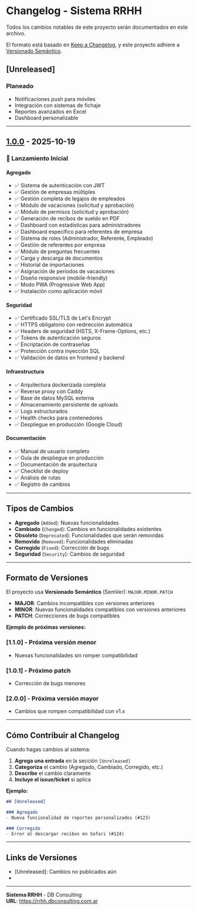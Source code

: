 # Changelog - Sistema RRHH

Todos los cambios notables de este proyecto serán documentados en este archivo.

El formato está basado en [Keep a Changelog](https://keepachangelog.com/es/1.0.0/),
y este proyecto adhiere a [Versionado Semántico](https://semver.org/lang/es/).

## [Unreleased]

### Planeado
- Notificaciones push para móviles
- Integración con sistemas de fichaje
- Reportes avanzados en Excel
- Dashboard personalizable

---

## [1.0.0] - 2025-10-19

### 🎉 Lanzamiento Inicial

#### Agregado
- ✅ Sistema de autenticación con JWT
- ✅ Gestión de empresas múltiples
- ✅ Gestión completa de legajos de empleados
- ✅ Módulo de vacaciones (solicitud y aprobación)
- ✅ Módulo de permisos (solicitud y aprobación)
- ✅ Generación de recibos de sueldo en PDF
- ✅ Dashboard con estadísticas para administradores
- ✅ Dashboard específico para referentes de empresa
- ✅ Sistema de roles (Administrador, Referente, Empleado)
- ✅ Gestión de referentes por empresa
- ✅ Módulo de preguntas frecuentes
- ✅ Carga y descarga de documentos
- ✅ Historial de importaciones
- ✅ Asignación de períodos de vacaciones
- ✅ Diseño responsive (mobile-friendly)
- ✅ Modo PWA (Progressive Web App)
- ✅ Instalación como aplicación móvil

#### Seguridad
- ✅ Certificado SSL/TLS de Let's Encrypt
- ✅ HTTPS obligatorio con redirección automática
- ✅ Headers de seguridad (HSTS, X-Frame-Options, etc.)
- ✅ Tokens de autenticación seguros
- ✅ Encriptación de contraseñas
- ✅ Protección contra inyección SQL
- ✅ Validación de datos en frontend y backend

#### Infraestructura
- ✅ Arquitectura dockerizada completa
- ✅ Reverse proxy con Caddy
- ✅ Base de datos MySQL externa
- ✅ Almacenamiento persistente de uploads
- ✅ Logs estructurados
- ✅ Health checks para contenedores
- ✅ Despliegue en producción (Google Cloud)

#### Documentación
- ✅ Manual de usuario completo
- ✅ Guía de despliegue en producción
- ✅ Documentación de arquitectura
- ✅ Checklist de deploy
- ✅ Análisis de rutas
- ✅ Registro de cambios

---

## Tipos de Cambios

- **Agregado** (`Added`): Nuevas funcionalidades
- **Cambiado** (`Changed`): Cambios en funcionalidades existentes
- **Obsoleto** (`Deprecated`): Funcionalidades que serán removidas
- **Removido** (`Removed`): Funcionalidades eliminadas
- **Corregido** (`Fixed`): Corrección de bugs
- **Seguridad** (`Security`): Cambios de seguridad

---

## Formato de Versiones

El proyecto usa **Versionado Semántico** (SemVer): `MAJOR.MINOR.PATCH`

- **MAJOR**: Cambios incompatibles con versiones anteriores
- **MINOR**: Nuevas funcionalidades compatibles con versiones anteriores
- **PATCH**: Correcciones de bugs compatibles

**Ejemplo de próximas versiones:**

### [1.1.0] - Próxima versión menor
- Nuevas funcionalidades sin romper compatibilidad

### [1.0.1] - Próximo patch
- Corrección de bugs menores

### [2.0.0] - Próxima versión mayor
- Cambios que rompen compatibilidad con v1.x

---

## Cómo Contribuir al Changelog

Cuando hagas cambios al sistema:

1. **Agrega una entrada** en la sección `[Unreleased]`
2. **Categoriza** el cambio (Agregado, Cambiado, Corregido, etc.)
3. **Describe** el cambio claramente
4. **Incluye el issue/ticket** si aplica

**Ejemplo:**
```markdown
## [Unreleased]

### Agregado
- Nueva funcionalidad de reportes personalizados (#123)

### Corregido
- Error al descargar recibos en Safari (#124)
```

---

## Links de Versiones

- [Unreleased]: Cambios no publicados aún
- [1.0.0]: https://github.com/fede221/sistema-rrhh/releases/tag/v1.0.0

---

**Sistema RRHH** - DB Consulting  
**URL**: https://rrhh.dbconsulting.com.ar
